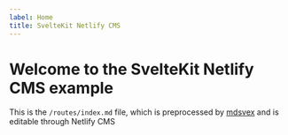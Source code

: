 ```yaml
---
label: Home
title: SvelteKit Netlify CMS
---
```


# Welcome to the SvelteKit Netlify CMS example

This is the `/routes/index.md` file, which is preprocessed by [mdsvex](https://mdsvex.com) and is editable through Netlify CMS</a>
